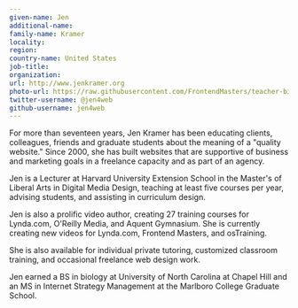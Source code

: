 ```yaml
---
given-name: Jen
additional-name: 
family-name: Kramer
locality: 
region: 
country-name: United States
job-title: 
organization: 
url: http://www.jenkramer.org
photo-url: https://raw.githubusercontent.com/FrontendMasters/teacher-bios/master/jen-kramer.jpg
twitter-username: @jen4web
github-username: jen4web 
---
```

For more than seventeen years, Jen Kramer has been educating clients, colleagues, friends and graduate students about the meaning of a "quality website." Since 2000, she has built websites that are supportive of business and marketing goals in a freelance capacity and as part of an agency.

Jen is a Lecturer at Harvard University Extension School in the Master's of Liberal Arts in Digital Media Design, teaching at least five courses per year, advising students, and assisting in curriculum design.

Jen is also a prolific video author, creating 27 training courses for Lynda.com, O'Reilly Media, and Aquent Gymnasium. She is currently creating new videos for Lynda.com, Frontend Masters, and osTraining.

She is also available for individual private tutoring, customized classroom training, and occasional freelance web design work.

Jen earned a BS in biology at University of North Carolina at Chapel Hill and an MS in Internet Strategy Management at the Marlboro College Graduate School.
